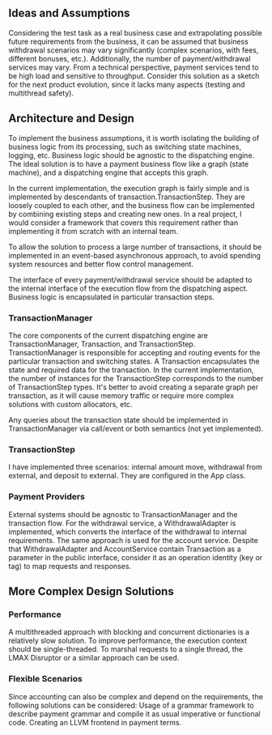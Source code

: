## Ideas and Assumptions

Considering the test task as a real business case and extrapolating possible future requirements from the business, it can be assumed that business withdrawal scenarios may vary significantly (complex scenarios, with fees, different bonuses, etc.). Additionally, the number of payment/withdrawal services may vary. From a technical perspective, payment services tend to be high load and sensitive to throughput. Consider this solution as a sketch for the next product evolution, since it lacks many aspects (testing and multithread safety).

## Architecture and Design

To implement the business assumptions, it is worth isolating the building of business logic from its processing, such as switching state machines, logging, etc. Business logic should be agnostic to the dispatching engine. The ideal solution is to have a payment business flow like a graph (state machine), and a dispatching engine that accepts this graph.

In the current implementation, the execution graph is fairly simple and is implemented by descendants of transaction.TransactionStep. They are loosely coupled to each other, and the business flow can be implemented by combining existing steps and creating new ones. In a real project, I would consider a framework that covers this requirement rather than implementing it from scratch with an internal team.

To allow the solution to process a large number of transactions, it should be implemented in an event-based asynchronous approach, to avoid spending system resources and better flow control management.

The interface of every payment/withdrawal service should be adapted to the internal interface of the execution flow from the dispatching aspect. Business logic is encapsulated in particular transaction steps.

### TransactionManager

The core components of the current dispatching engine are TransactionManager, Transaction, and TransactionStep. TransactionManager is responsible for accepting and routing events for the particular transaction and switching states. A Transaction encapsulates the state and required data for the transaction. In the current implementation, the number of instances for the TransactionStep corresponds to the number of TransactionStep types. It's better to avoid creating a separate graph per transaction, as it will cause memory traffic or require more complex solutions with custom allocators, etc.

Any queries about the transaction state should be implemented in TransactionManager via call/event or both semantics (not yet implemented).


### TransactionStep

I have implemented three scenarios: internal amount move, withdrawal from external, and deposit to external. They are configured in the App class.


### Payment Providers

External systems should be agnostic to TransactionManager and the transaction flow. For the withdrawal service, a WithdrawalAdapter is implemented, which converts the interface of the withdrawal to internal requirements. The same approach is used for the account service. Despite that WithdrawalAdapter and AccountService contain Transaction as a parameter in the public interface, consider it as an operation identity (key or tag) to map requests and responses.

## More Complex Design Solutions

### Performance

A multithreaded approach with blocking and concurrent dictionaries is a relatively slow solution. To improve performance, the execution context should be single-threaded. To marshal requests to a single thread, the LMAX Disruptor or a similar approach can be used.


### Flexible Scenarios

Since accounting can also be complex and depend on the requirements, the following solutions can be considered:
    Usage of a grammar framework to describe payment grammar and compile it as usual imperative or functional code.
    Creating an LLVM frontend in payment terms.